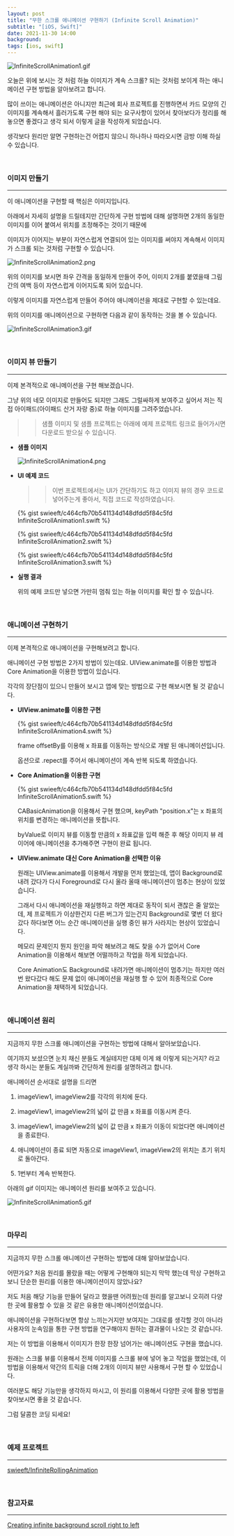 ```yaml
---
layout: post
title: "무한 스크롤 애니메이션 구현하기 (Infinite Scroll Animation)"
subtitle: "[iOS, Swift]"
date: 2021-11-30 14:00
background: 
tags: [ios, swift]
---
```


![InfiniteScrollAnimation1.gif](/assets/images/posts/2021-11-30/InfiniteScrollAnimation1.gif)

오늘은 위에 보시는 것 처럼 하늘 이미지가 계속 스크롤? 되는 것처럼 보이게 하는 애니메이션 구현 방법을 알아보려고 합니다.

많이 쓰이는 애니메이션은 아니지만 최근에 회사 프로젝트를 진행하면서 카드 모양의 긴 이미지를 계속해서 흘러가도록 구현 해야 되는 요구사항이 있어서 찾아보다가 정리를 해놓으면 좋겠다고 생각 되서 이렇게 글을 작성하게 되었습니다.

생각보다 원리만 알면 구현하는건 어렵지 않으니 하나하나 따라오시면 금방 이해 하실 수 있습니다.

<br>

### 이미지 만들기

---

이 애니메이션을 구현할 때 핵심은 이미지입니다.

아래에서 자세히 설명을 드릴테지만 간단하게 구현 방법에 대해 설명하면 2개의 동일한 이미지를 이어 붙여서 위치를 조정해주는 것이기 때문에 

이미지가 이어지는 부분이 자연스럽게 연결되어 있는 이미지를 써야지 계속해서 이미지가 스크롤 되는 것처럼 구현할 수 있습니다.

![InfiniteScrollAnimation2.png](/assets/images/posts/2021-11-30/InfiniteScrollAnimation2.png)

위의 이미지를 보시면 좌우 간격을 동일하게 만들어 주어, 이미지 2개를 붙였을때 그림 간의 여백 등이 자연스럽게 이어지도록 되어 있습니다.

이렇게 이미지를 자연스럽게 만들어 주어야 애니메이션을 제대로 구현할 수 있는데요.

위의 이미지를 애니메이션으로 구현하면 다음과 같이 동작하는 것을 볼 수 있습니다.

![InfiniteScrollAnimation3.gif](/assets/images/posts/2021-11-30/InfiniteScrollAnimation3.gif)

<br>

### 이미지 뷰 만들기

--- 

이제 본격적으로 애니메이션을 구현 해보겠습니다. 

그냥 위의 네모 이미지로 만들어도 되지만 그래도 그럴싸하게 보여주고 싶어서 저는 직접 아이패드(아이패드 산거 자랑 중)로 하늘 이미지를 그려주었습니다.

>> 샘플 이미지 및 샘플 프로젝트는 아래에 예제 프로젝트 링크로 들어가시면 다운로드 받으실 수 있습니다.

- **샘플 이미지**

    ![InfiniteScrollAnimation4.png](/assets/images/posts/2021-11-30/InfiniteScrollAnimation4.png)

- **UI 예제 코드**

    >> 이번 프로젝트에서는 UI가 간단하기도 하고 이미지 뷰의 경우 코드로 넣어주는게 좋아서, 직접 코드로 작성하였습니다.

    <p> {% gist swieeft/c464cfb70b541134d148dfdd5f84c5fd InfiniteScrollAnimation1.swift %} </p>

    <p> {% gist swieeft/c464cfb70b541134d148dfdd5f84c5fd InfiniteScrollAnimation2.swift %} </p>

    <p> {% gist swieeft/c464cfb70b541134d148dfdd5f84c5fd InfiniteScrollAnimation3.swift %} </p>

- **실행 결과**

    위의 예제 코드만 넣으면 가만히 멈춰 있는 하늘 이미지를 확인 할 수 있습니다.

<br>

### 애니메이션 구현하기

---

이제 본격적으로 애니메이션을 구현해보려고 합니다. 

애니메이션 구현 방법은 2가지 방법이 있는데요. UIView.animate를 이용한 방법과 Core Animation을 이용한 방법이 있습니다.

각각의 장단점이 있으니 만들어 보시고 앱에 맞는 방법으로 구현 해보시면 될 것 같습니다.

- **UIView.animate를 이용한 구현**

    <p> {% gist swieeft/c464cfb70b541134d148dfdd5f84c5fd InfiniteScrollAnimation4.swift %} </p>

    frame offsetBy를 이용해 x 좌표를 이동하는 방식으로 개발 된 애니메이션입니다. 

    옵션으로 .repect를 주어서 애니메이션이 계속 반복 되도록 하였습니다.

- **Core Animation을 이용한 구현**

    <p> {% gist swieeft/c464cfb70b541134d148dfdd5f84c5fd InfiniteScrollAnimation5.swift %} </p>

    CABasicAnimation을 이용해서 구현 했으며, keyPath "position.x"는 x 좌표의 위치를 변경하는 애니메이션을 뜻합니다.

    byValue로 이미지 뷰를 이동할 만큼의 x 좌표값을 입력 해준 후 해당 이미지 뷰 레이어에 애니메이션을 추가해주면 구현이 완료 됩니다.

- **UIView.animate 대신 Core Animation을 선택한 이유**

    원래는 UIView.animate를 이용해서 개발을 먼저 했었는데, 앱이 Background로 내려 갔다가 다시 Foreground로 다시 올라 올때 애니메이션이 멈추는 현상이 있었습니다.

    그래서 다시 애니메이션을 재실행하고 하면 제대로 동작이 되서 괜찮은 줄 알았는데, 제 프로젝트가 이상한건지 다른 버그가 있는건지 Background로 몇번 더 왔다 갔다 하다보면 어느 순간 애니메이션을 실행 중인 뷰가 사라지는 현상이 있었습니다.

    메모리 문제인지 뭔지 원인을 파악 해보려고 해도 찾을 수가 없어서 Core Animation을 이용해서 해보면 어떨까하고 작업을 하게 되었습니다.

    Core Animation도 Background로 내려가면 애니메이션이 멈추기는 하지만 여러 번 왔다갔다 해도 문제 없이 애니메이션을 재실행 할 수 있어 최종적으로 Core Animation을 채택하게 되었습니다.

<br>

### 애니메이션 원리

---

지금까지 무한 스크롤 애니메이션을 구현하는 방법에 대해서 알아보았습니다. 

여기까지 보셨으면 눈치 채신 분들도 계실테지만 대체 이게 왜 이렇게 되는거지? 라고 생각 하시는 분들도 계실까봐 간단하게 원리를 설명하려고 합니다.

애니메이션 순서대로 설명을 드리면

1. imageView1, imageView2를 각각의 위치에 둔다.

2. imageView1, imageView2의 넓이 값 만큼 x 좌표를 이동시켜 준다.

3. imageView1, imageView2의 넓이 값 만큼 x 좌표가 이동이 되었다면 애니메이션을 종료한다.

4. 애니메이션이 종료 되면 자동으로 imageView1, imageView2의 위치는 초기 위치로 돌아간다.

5. 1번부터 계속 반복한다.

아래의 gif 이미지는 애니메이션 원리를 보여주고 있습니다.

![InfiniteScrollAnimation5.gif](/assets/images/posts/2021-11-30/InfiniteScrollAnimation5.gif)

<br>

### 마무리

---

지금까지 무한 스크롤 애니메이션 구현하는 방법에 대해 알아보았습니다.

어떤가요? 처음 원리를 몰랐을 때는 어떻게 구현해야 되는지 막막 했는데 막상 구현하고 보니 단순한 원리를 이용한 애니메이션이지 않았나요?

저도 처음 해당 기능을 만들어 달라고 했을땐 어려웠는데 원리를 알고보니 오히려 다양한 곳에 활용할 수 있을 것 같은 유용한 애니메이션이었습니다.

애니메이션을 구현하다보면 항상 느끼는거지만 보여지는 그대로를 생각할 것이 아니라 사용자의 눈속임을 통한 구현 방법을 연구해야지 원하는 결과물이 나오는 것 같습니다.

저는 이 방법을 이용해서 이미지가 한장 한장 넘어가는 애니메이션도 구현을 했습니다.

원래는 스크롤 뷰를 이용해서 전체 이미지를 스크롤 뷰에 넣어 놓고 작업을 했었는데, 이 방법을 이용해서 약간의 트릭을 더해 2개의 이미지 뷰만 사용해서 구현 할 수 있었습니다.



여러분도 해당 기능만을 생각하지 마시고, 이 원리를 이용해서 다양한 곳에 활용 방법을 찾아보시면 좋을 것 같습니다.

그럼 달콤한 코딩 되세요!

<br>

### 예제 프로젝트

---

[swieeft/InfiniteRollingAnimation](https://github.com/swieeft/InfiniteRollingAnimation)

<br>

### 참고자료

--- 
[Creating infinite background scroll right to left](https://stackoverflow.com/a/30423963)
